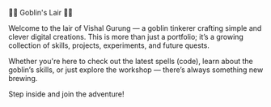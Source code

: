 🧙‍♂️ Goblin's Lair 🧙‍♂️

Welcome to the lair of Vishal Gurung — a goblin tinkerer crafting simple and clever digital creations. This is more than just a portfolio; it’s a growing collection of skills, projects, experiments, and future quests.

Whether you're here to check out the latest spells (code), learn about the goblin’s skills, or just explore the workshop — there’s always something new brewing.

Step inside and join the adventure!
